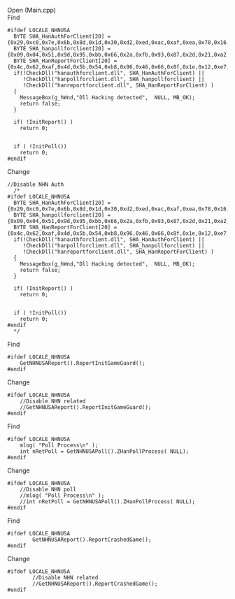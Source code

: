 Open (Main.cpp) <br>
Find <br>


    #ifdef LOCALE_NHNUSA
      BYTE SHA_HanAuthForClient[20] = {0x29,0xc0,0x7e,0x6b,0x8d,0x1d,0x30,0xd2,0xed,0xac,0xaf,0xea,0x78,0x16,0x51,0xf0,0x50,0x52,0x26,0x91};
      BYTE SHA_hanpollforclient[20] = {0x09,0x04,0x51,0x9d,0x95,0xbb,0x66,0x2a,0xfb,0x93,0x87,0x2d,0x21,0xa2,0x93,0x1d,0x6a,0xcb,0xa5,0x4f};
      BYTE SHA_HanReportForClient[20] = {0x4c,0x62,0xaf,0x4d,0x5b,0x54,0xb8,0x96,0x46,0x66,0x8f,0x1e,0x12,0xe7,0xf2,0xd7,0xe4,0x58,0x65,0xc9}; 
      if(!CheckDll("hanauthforclient.dll", SHA_HanAuthForClient) || 
         !CheckDll("hanpollforclient.dll", SHA_hanpollforclient) ||
         !CheckDll("hanreportforclient.dll", SHA_HanReportForClient) )
      {
        MessageBox(g_hWnd,"Dll Hacking detected",  NULL, MB_OK);
        return false;
      }

      if( !InitReport() ) 
        return 0;


      if ( !InitPoll())
        return 0;
    #endif


Change <br>

    //Disable NHN Auth
      /*
    #ifdef LOCALE_NHNUSA
      BYTE SHA_HanAuthForClient[20] = {0x29,0xc0,0x7e,0x6b,0x8d,0x1d,0x30,0xd2,0xed,0xac,0xaf,0xea,0x78,0x16,0x51,0xf0,0x50,0x52,0x26,0x91};
      BYTE SHA_hanpollforclient[20] = {0x09,0x04,0x51,0x9d,0x95,0xbb,0x66,0x2a,0xfb,0x93,0x87,0x2d,0x21,0xa2,0x93,0x1d,0x6a,0xcb,0xa5,0x4f};
      BYTE SHA_HanReportForClient[20] = {0x4c,0x62,0xaf,0x4d,0x5b,0x54,0xb8,0x96,0x46,0x66,0x8f,0x1e,0x12,0xe7,0xf2,0xd7,0xe4,0x58,0x65,0xc9}; 
      if(!CheckDll("hanauthforclient.dll", SHA_HanAuthForClient) || 
         !CheckDll("hanpollforclient.dll", SHA_hanpollforclient) ||
         !CheckDll("hanreportforclient.dll", SHA_HanReportForClient) )
      {
        MessageBox(g_hWnd,"Dll Hacking detected",  NULL, MB_OK);
        return false;
      }

      if( !InitReport() ) 
        return 0;


      if ( !InitPoll())
        return 0;
    #endif
      */

Find <br>

    #ifdef LOCALE_NHNUSA
        GetNHNUSAReport().ReportInitGameGuard();
    #endif

Change <br>

    #ifdef LOCALE_NHNUSA
        //Disable NHN related
        //GetNHNUSAReport().ReportInitGameGuard();
    #endif

Find <br>

    #ifdef LOCALE_NHNUSA
        mlog( "Poll Process\n" );
        int nRetPoll = GetNHNUSAPoll().ZHanPollProcess( NULL);
    #endif
    
Change <br>

    #ifdef LOCALE_NHNUSA
        //Disable NHN poll
        //mlog( "Poll Process\n" );
        //int nRetPoll = GetNHNUSAPoll().ZHanPollProcess( NULL);
    #endif

Find <br>

    #ifdef LOCALE_NHNUSA
            GetNHNUSAReport().ReportCrashedGame();
    #endif
    
Change <br>

    #ifdef LOCALE_NHNUSA
            //Disable NHN related
            //GetNHNUSAReport().ReportCrashedGame();
    #endif
